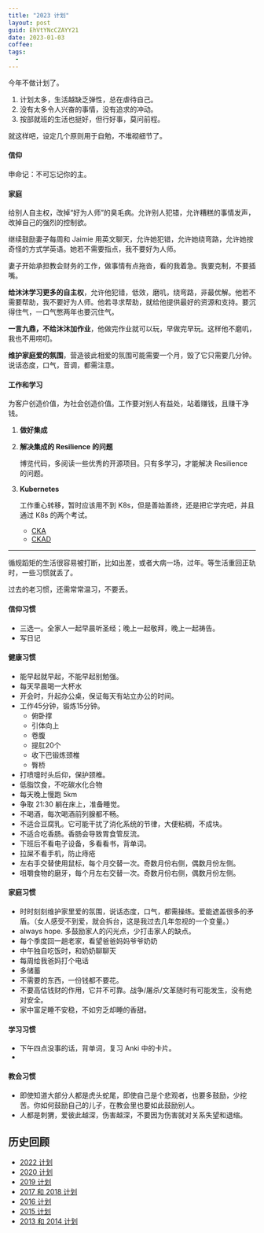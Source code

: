 ```yaml
---
title: "2023 计划"
layout: post
guid: EhVtYNcCZAYY21
date: 2023-01-03
coffee:
tags:
  -
---
```



今年不做计划了。

1. 计划太多，生活越缺乏弹性，总在虐待自己。
2. 没有太多令人兴奋的事情，没有追求的冲动。
3. 按部就班的生活也挺好，但行好事，莫问前程。

就这样吧，设定几个原则用于自勉，不堆砌细节了。

#### 信仰

申命记：不可忘记你的主。


#### 家庭


给别人自主权，改掉“好为人师”的臭毛病。允许别人犯错，允许糟糕的事情发声，改掉自己的强烈的控制欲。

继续鼓励妻子每周和 Jaimie 用英文聊天，允许她犯错，允许她绕弯路，允许她按奇怪的方式学英语。她若不需要指点，我不要好为人师。

妻子开始承担教会财务的工作，做事情有点拖沓，看的我着急。我要克制，不要插嘴。

**给沐沐学习更多的自主权**，允许他犯错，低效，磨叽，绕弯路，非最优解。他若不需要帮助，我不要好为人师。他若寻求帮助，就给他提供最好的资源和支持。要沉得住气，一口气憋两年也要沉住气。

**一言九鼎，不给沐沐加作业**，他做完作业就可以玩，早做完早玩。这样他不磨叽，我也不用唠叨。

**维护家庭爱的氛围**，营造彼此相爱的氛围可能需要一个月，毁了它只需要几分钟。说话态度，口气，音调，都需注意。


#### 工作和学习


为客户创造价值，为社会创造价值。工作要对别人有益处，站着赚钱，且赚干净钱。

1. **做好集成**

2. **解决集成的 Resilience 的问题**

    博览代码，多阅读一些优秀的开源项目。只有多学习，才能解决 Resilience 的问题。

3. **Kubernetes**

    工作重心转移，暂时应该用不到 K8s，但是善始善终，还是把它学完吧，并且通过 K8s 的两个考试。

    - [CKA](https://www.cncf.io/certification/cka/)
    - [CKAD](https://www.cncf.io/certification/ckad/)

---

循规蹈矩的生活很容易被打断，比如出差，或者大病一场，过年。等生活重回正轨时，一些习惯就丢了。

过去的老习惯，还需常常温习，不要丢。

#### 信仰习惯

- 三选一。全家人一起早晨听圣经；晚上一起敬拜，晚上一起祷告。
- 写日记


#### 健康习惯

- 能早起就早起，不能早起别勉强。
- 每天早晨喝一大杯水
- 开会时，升起办公桌，保证每天有站立办公的时间。
- 工作45分钟，锻炼15分钟。
	- 俯卧撑
	- 引体向上
	- 卷腹
	- 提肛20个
	- 收下巴锻炼颈椎
	- 臀桥
- 打喷嚏时头后仰，保护颈椎。
- 低脂饮食，不吃碳水化合物
- 每天晚上慢跑 5km
- 争取 21:30 躺在床上，准备睡觉。
- 不喝酒，每次喝酒前列腺都不畅。
- 不适合豆腐乳。它可能干扰了消化系统的节律，大便粘稠，不成块。
- 不适合吃香肠。香肠会导致胃食管反流。
- 下班后不看电子设备，多看看书，背单词。
- 拉屎不看手机，防止痔疮
- 左右手交替使用鼠标，每个月交替一次。奇数月份右侧，偶数月份左侧。
- 咀嚼食物的磨牙，每个月左右交替一次。奇数月份右侧，偶数月份左侧。

#### 家庭习惯

- 时时刻刻维护家里爱的氛围，说话态度，口气，都需操练。爱能遮盖很多的矛盾。（女人感受不到爱，就会拆台，这是我过去几年忽视的一个变量。）
- always hope. 多鼓励家人的闪光点，少打击家人的缺点。
- 每个季度回一趟老家，看望爸爸妈妈爷爷奶奶
- 中午独自吃饭时，和奶奶聊聊天
- 每周给我爸妈打个电话
- 多储蓄
- 不需要的东西，一份钱都不要花。
- 不要高估钱财的作用，它并不可靠。战争/屠杀/文革随时有可能发生，没有绝对安全。
- 家中富足睡不安稳，不如穷乏却睡的香甜。


#### 学习习惯

- 下午四点没事的话，背单词，复习 Anki 中的卡片。
- 


#### 教会习惯

- 即使知道大部分人都是虎头蛇尾，即使自己是个悲观者，也要多鼓励，少挖苦。你如何鼓励自己的儿子，在教会里也要如此鼓励别人。
- 人都是刺猬，爱彼此越深，伤害越深，不要因为伤害就对关系失望和退缩。



## 历史回顾

- [2022 计划](/2022-07-08-plan-for-the-Q3-and-Q4-of-2022.html)
- [2020 计划](/plan-for-2020.html)
- [2019 计划](/plan-for-2019.html)
- [2017 和 2018 计划](/plan-for-2017-and-2018.html)
- [2016 计划](/study-plan-2016.html)
- [2015 计划](/my-2014.html)
- [2013 和 2014 计划](/study-plan.html)
